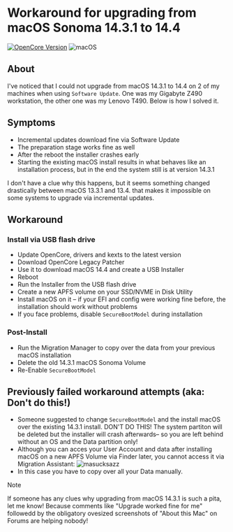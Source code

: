 # Workaround for upgrading from macOS Sonoma 14.3.1 to 14.4

[![OpenCore Version](https://img.shields.io/badge/OpenCore_Version:-0.9.9+-success.svg)](https://github.com/acidanthera/OpenCorePkg) ![macOS](https://img.shields.io/badge/Supported_macOS:-≤14.4-white.svg)

## About
I've noticed that I could not upgrade from macOS 14.3.1 to 14.4 on 2 of my machines when using `Software Update`. One was my Gigabyte Z490 workstation, the other one was my Lenovo T490. Below is how I solved it.

##  Symptoms

- Incremental updates download fine via Software Update
- The preparation stage works fine as well
- After the reboot the installer crashes early
- Starting the existing macOS install results in what behaves like an installation process, but in the end the system still is at version 14.3.1

I don't have a clue why this happens, but it seems something changed drastically between macOS 13.3.1 and 13.4. that makes it impossible on some systems to upgrade via incremental updates.

## Workaround

### Install via USB flash drive

- Update OpenCore, drivers and kexts to the latest version
- Download OpenCore Legacy Patcher
- Use it to download macOS 14.4 and create a USB Installer
- Reboot
- Run the Installer from the USB flash drive
- Create a new APFS volume on your SSD/NVME in Disk Utility
- Install macOS on it – if your EFI and config were working fine before, the installation should work without problems
- If you face problems, disable `SecureBootModel` during installation

### Post-Install

- Run the Migration Manager to copy over the data from your previous macOS installation
- Delete the old 14.3.1 macOS Sonoma Volume 
- Re-Enable `SecureBootModel`

## Previously failed workaround attempts (aka: Don't do this!)

- Someone suggested to change `SecureBootModel` and the install macOS over the existing 14.3.1 install. DON'T DO THIS! The system partiton will be deleted but the installer will crash afterwards– so you are left behind without an OS and the Data partition only!
- Although you can acces your User Account and data after installing macOS on a new APFS Volume via Finder later, you cannot access it via Migration Assistant: ![masucksazz](https://github.com/5T33Z0/OC-Little-Translated/assets/76865553/2c850846-ee6d-4b37-8af0-f0522a83c96b)
- In this case you have to copy over all your Data manually. 

> [!NOTE]
> 
> If someone has any clues why upgrading from macOS 14.3.1 is such a pita, let me know! Because comments like "Upgrade worked fine for me" followedd by the obligatory ovesized screenshots of "About this Mac" on Forums are helping nobody!
